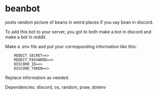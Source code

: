 # beanbot
posts random picture of beans in weird places if you say bean in discord.


To add this bot to your server, you got to both make a bot in discord and make a bot in reddit. 

Make a .env file and put your corresponding information like this:

        REDDIT_SECRET=<>
        REDDIT_PASSWORD=<>
        DISCORD_ID=<>
        DISCORD_TOKEN=<>

Replace information as needed.

Dependencies: discord, os, random, praw, dotenv
